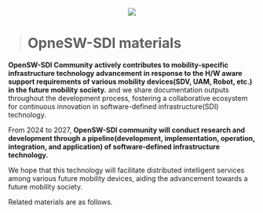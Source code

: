 <!--배너설정-->
<p align='center'>
    <img src="https://capsule-render.vercel.app/api?type=waving&color=auto&height=300&section=header&text=OpenSW%20SDI%20Community&fontSize=70&animation=fadeIn&fontAlignY=38&desc=Software%20Defined%20Infrastructure%20for%20Future%20Mobility&descAlignY=51&descAlign=62"/>
</p>

> # OpneSW-SDI materials

**OpenSW-SDI Community actively contributes to mobility-specific infrastructure technology advancement in response to the H/W aware support requirements of various mobility devices(SDV, UAM, Robot, etc.) in the future mobility society.** 
and we share documentation outputs throughout the development process, fostering a collaborative ecosystem for continuous innovation in software-defined infrastructure(SDI) technology.

From 2024 to 2027, **OpenSW-SDI community will conduct research and development through a pipeline(development, implementation, operation, integration, and application) of software-defined infrastructure technology.**

We hope that this technology will facilitate distributed intelligent services among various future mobility devices, aiding the advancement towards a future mobility society.

Related materials are as follows.
